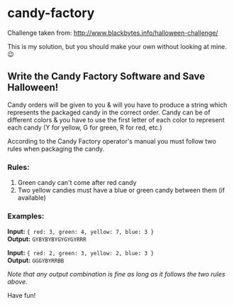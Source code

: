 # candy-factory
Challenge taken from: http://www.blackbytes.info/halloween-challenge/

This is my solution, but you should make your own without looking at mine. :wink:

## Write the Candy Factory Software and Save Halloween!

Candy orders will be given to you & will you have to produce a string which represents the packaged candy in the correct order. Candy can be of different colors & you have to use the first letter of each color to represent each candy (Y for yellow, G for green, R for red, etc.)

According to the Candy Factory operator's manual you must follow two rules when packaging the candy.  

### Rules: 
1. Green candy can't come after red candy  
2. Two yellow candies must have a blue or green candy between them (if available)  

### Examples: 
**Input:** `{ red: 3, green: 4, yellow: 7, blue: 3 }`  
**Output:** `GYBYBYBYGYGYGYRRR`  


**Input:** `{ red: 2, green: 3, yellow: 2, blue: 3 }`  
**Output:** `GGGYBYRRBB`  

_Note that any output combination is fine as long as it follows the two rules above._  

Have fun!
